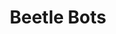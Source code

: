 ---
title: Beetle Bots
developer: Pixel Pounce
image: BeetleBots.jpg
link: http://www.pixelpounce.com/app/beetle-bots/
ios: https://itunes.apple.com/us/app/beetle-bots/id663201690
android: https://play.google.com/store/apps/details?id=com.pixelpounce.beetlebotsfree 
---
